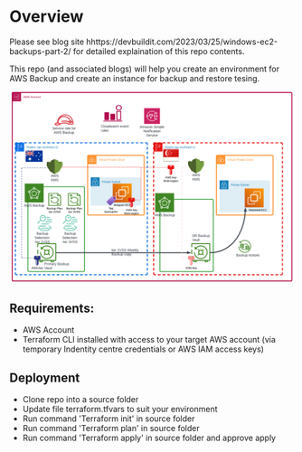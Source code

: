 # Overview  

Please see blog site hhttps://devbuildit.com/2023/03/25/windows-ec2-backups-part-2/ for detailed explaination of this repo contents.

This repo (and associated blogs) will help you create an environment for AWS Backup and create an instance for backup and restore tesing.

![BackupPart2](./images/backup-part2.png)


## Requirements:
- AWS Account
- Terraform CLI installed with access to your target AWS account (via temporary Indentity centre credentials or AWS IAM access keys)

## Deployment
- Clone repo into a source folder
- Update file terraform.tfvars to suit your environment
- Run command 'Terraform init' in source folder
- Run command 'Terraform plan' in source folder
- Run command 'Terraform apply' in source folder and approve apply

